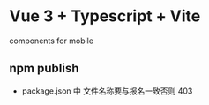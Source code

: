 # Vue 3 + Typescript + Vite

components for mobile

## npm publish

- package.json 中 文件名称要与报名一致否则 403
